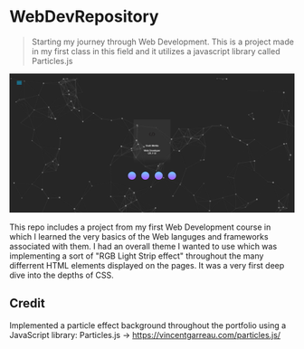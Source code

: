# WebDevRepository
>Starting my journey through Web Development. This is a project made in my first class in this field and it utilizes a javascript library called Particles.js

![](https://github.com/SnehMehta23/WebDevRepository/blob/master/docs/img/Homepage.PNG)

This repo includes a project from my first Web Development course in which I learned the very basics of the Web languges and frameworks associated with them. I had an overall theme I wanted to use which was implementing a sort of "RGB Light Strip effect" throughout the many differrent HTML elements displayed on the pages. It was a very first deep dive into the depths of CSS.

## Credit
Implemented a particle effect background throughout the portfolio using a JavaScript library: Particles.js -> https://vincentgarreau.com/particles.js/
